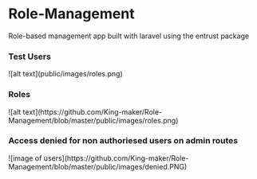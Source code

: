 # Role-Management
Role-based management app built with laravel using the entrust package
<h3>Test Users</h3>
![alt text](public/images/roles.png)


<h3> Roles </h3>
![alt text](https://github.com/King-maker/Role-Management/blob/master/public/images/roles.png)
<h3> Access denied for non authoriesed users on admin routes </h3>
![image of users](https://github.com/King-maker/Role-Management/blob/master/public/images/denied.PNG)
